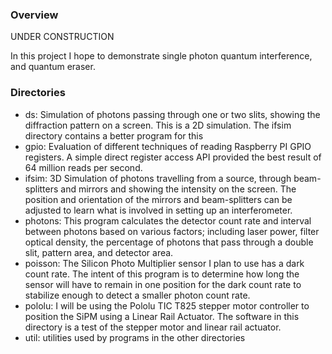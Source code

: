 ### Overview

UNDER CONSTRUCTION

In this project I hope to demonstrate single photon quantum interference, 
and quantum eraser.

### Directories

* ds: Simulation of photons passing through one or two slits, showing the 
diffraction pattern on a screen. This is a 2D simulation. The ifsim directory
contains a better program for this
* gpio: Evaluation of different techniques of reading Raspberry PI GPIO registers. A simple
direct register access API provided the best result of 64 million reads per second.
* ifsim: 3D Simulation of photons travelling from a source, through beam-splitters and
mirrors and showing the intensity on the screen. The position and orientation of the
mirrors and beam-splitters can be adjusted to learn what is involved in setting up
an interferometer.
* photons: This program calculates the detector count rate and interval between photons 
based on various factors; including laser power, filter optical density, the percentage
of photons that pass through a double slit, pattern area, and detector area.
* poisson: The Silicon Photo Multiplier sensor I plan to use has a dark count rate. The
intent of this program is to determine how long the sensor will have to remain in one
position for the dark count rate to stabilize enough to detect a smaller photon count rate.
* pololu: I will be using the Pololu TIC T825 stepper motor controller to position the
SiPM using a Linear Rail Actuator. The software in this directory is a test of the
stepper motor and linear rail actuator.
* util: utilities used by programs in the other directories

